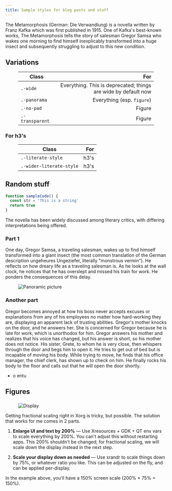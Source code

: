 ```yaml
---
title: Sample styles for blog posts and stuff
---
```


The Metamorphosis (German: Die Verwandlung) is a novella written by Franz Kafka which was first published in 1915. One of Kafka's best-known works, The Metamorphosis tells the story of salesman Gregor Samsa who wakes one morning to find himself inexplicably transformed into a huge insect and subsequently struggling to adjust to this new condition.

## Variations

<figure>

| Class           |                                                            For |
| --------------- | -------------------------------------------------------------: |
| `.-wide`        | Everything. This is deprecated; things are wide by default now |
| `.-panorama`    |                                     Everything (esp. `figure`) |
| `.-no-pad`      |                                                         Figure |
| `.-transparent` |                                                         Figure |

</figure>

### For h3's

<figure>

| Class                    |  For |
| ------------------------ | ---: |
| `.-literate-style`       | h3's |
| `.-wider-literate-style` | h3's |

</figure>

## Random stuff

```js
function sampleCode() {
  const str = 'This is a string'
  return true
}
```

The novella has been widely discussed among literary critics, with differing interpretations being offered.

### Part 1

One day, Gregor Samsa, a traveling salesman, wakes up to find himself transformed into a giant insect (the most common translation of the German description ungeheures Ungeziefer, literally "monstrous vermin"). He reflects on how dreary life as a traveling salesman is. As he looks at the wall clock, he notices that he has overslept and missed his train for work. He ponders the consequences of this delay.

<figure class='-panorama'>
<img src='https://source.unsplash.com/NpZmRfdgNT8/1400x300' alt='Panoramic picture' />
</figure>

### Another part

Gregor becomes annoyed at how his boss never accepts excuses or explanations from any of his employees no matter how hard-working they are, displaying an apparent lack of trusting abilities. Gregor's mother knocks on the door, and he answers her. She is concerned for Gregor because he is late for work, which is unorthodox for him. Gregor answers his mother and realizes that his voice has changed, but his answer is short, so his mother does not notice. His sister, Grete, to whom he is very close, then whispers through the door and begs him to open it. He tries to get out of bed but is incapable of moving his body. While trying to move, he finds that his office manager, the chief clerk, has shown up to check on him. He finally rocks his body to the floor and calls out that he will open the door shortly.

- o entu

## Figures

###

<!-- {.-literate-style} -->

<figure class='-no-pad'>
<img src='https://source.unsplash.com/NpZmRfdgNT8/600x600' alt='Display' />
</figure>

Getting fractional scaling right in Xorg is tricky, but possible. The solution
that works for me comes in 2 parts.

1. **Enlarge UI and text by 200%** &mdash; Use Xresources + GDK + QT env vars to
   scale everything by 200%. You can't adjust this without restarting apps. This
   200% shouldn't be changed; for fractional scaling, we will scale down the
   display instead in the next step.

2. **Scale your display down as needed** &mdash; Use xrandr to scale things down
   by 75%, or whatever ratio you like. This can be adjusted on the fly, and can
   be applied per-display.

In the example above, you'll have a 150% screen scale (200% &times; 75% = 150%).
